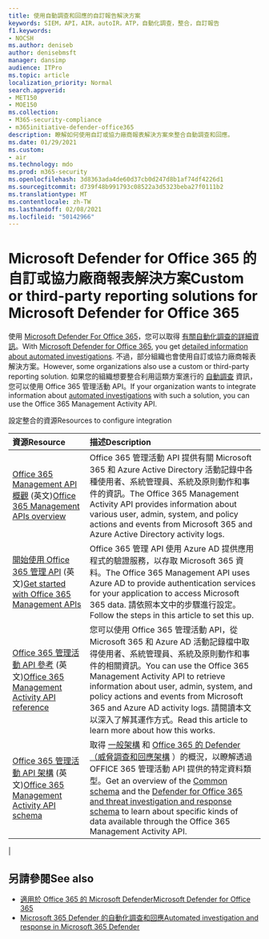 ```yaml
---
title: 使用自動調查和回應的自訂報告解決方案
keywords: SIEM，API，AIR，autoIR，ATP，自動化調查，整合，自訂報告
f1.keywords:
- NOCSH
ms.author: deniseb
author: denisebmsft
manager: dansimp
audience: ITPro
ms.topic: article
localization_priority: Normal
search.appverid:
- MET150
- MOE150
ms.collection:
- M365-security-compliance
- m365initiative-defender-office365
description: 瞭解如何使用自訂或協力廠商報表解決方案來整合自動調查和回應。
ms.date: 01/29/2021
ms.custom:
- air
ms.technology: mdo
ms.prod: m365-security
ms.openlocfilehash: 3d8363ada4de60d37cb0d247d8b1af74df4226d1
ms.sourcegitcommit: d739f48b991793c08522a3d5323beba27f0111b2
ms.translationtype: MT
ms.contentlocale: zh-TW
ms.lasthandoff: 02/08/2021
ms.locfileid: "50142966"
---
```

# <a name="custom-or-third-party-reporting-solutions-for-microsoft-defender-for-office-365"></a><span data-ttu-id="bb0c3-104">Microsoft Defender for Office 365 的自訂或協力廠商報表解決方案</span><span class="sxs-lookup"><span data-stu-id="bb0c3-104">Custom or third-party reporting solutions for Microsoft Defender for Office 365</span></span>

<span data-ttu-id="bb0c3-105">使用 [Microsoft Defender For Office 365](office-365-atp.md)，您可以取得 [有關自動化調查的詳細資訊](air-view-investigation-results.md)。</span><span class="sxs-lookup"><span data-stu-id="bb0c3-105">With [Microsoft Defender for Office 365](office-365-atp.md), you get [detailed information about automated investigations](air-view-investigation-results.md).</span></span> <span data-ttu-id="bb0c3-106">不過，部分組織也會使用自訂或協力廠商報表解決方案。</span><span class="sxs-lookup"><span data-stu-id="bb0c3-106">However, some organizations also use a custom or third-party reporting solution.</span></span> <span data-ttu-id="bb0c3-107">如果您的組織想要整合利用這類方案進行的 [自動調查](office-365-air.md) 資訊，您可以使用 Office 365 管理活動 API。</span><span class="sxs-lookup"><span data-stu-id="bb0c3-107">If your organization wants to integrate information about [automated investigations](office-365-air.md) with such a solution, you can use the Office 365 Management Activity API.</span></span>

<span data-ttu-id="bb0c3-108">設定整合的資源</span><span class="sxs-lookup"><span data-stu-id="bb0c3-108">Resources to configure integration</span></span>

|<span data-ttu-id="bb0c3-109">資源</span><span class="sxs-lookup"><span data-stu-id="bb0c3-109">Resource</span></span>|<span data-ttu-id="bb0c3-110">描述</span><span class="sxs-lookup"><span data-stu-id="bb0c3-110">Description</span></span>|
|:---|:---|
|<span data-ttu-id="bb0c3-111">[Office 365 Management API 概觀](https://docs.microsoft.com/office/office-365-management-api/office-365-management-apis-overview) (英文)</span><span class="sxs-lookup"><span data-stu-id="bb0c3-111">[Office 365 Management APIs overview](https://docs.microsoft.com/office/office-365-management-api/office-365-management-apis-overview)</span></span>|<span data-ttu-id="bb0c3-112">Office 365 管理活動 API 提供有關 Microsoft 365 和 Azure Active Directory 活動記錄中各種使用者、系統管理員、系統及原則動作和事件的資訊。</span><span class="sxs-lookup"><span data-stu-id="bb0c3-112">The Office 365 Management Activity API provides information about various user, admin, system, and policy actions and events from Microsoft 365 and Azure Active Directory activity logs.</span></span>|
|<span data-ttu-id="bb0c3-113">[開始使用 Office 365 管理 API](https://docs.microsoft.com/office/office-365-management-api/get-started-with-office-365-management-apis) (英文)</span><span class="sxs-lookup"><span data-stu-id="bb0c3-113">[Get started with Office 365 Management APIs](https://docs.microsoft.com/office/office-365-management-api/get-started-with-office-365-management-apis)</span></span>|<span data-ttu-id="bb0c3-114">Office 365 管理 API 使用 Azure AD 提供應用程式的驗證服務，以存取 Microsoft 365 資料。</span><span class="sxs-lookup"><span data-stu-id="bb0c3-114">The Office 365 Management API uses Azure AD to provide authentication services for your application to access Microsoft 365 data.</span></span> <span data-ttu-id="bb0c3-115">請依照本文中的步驟進行設定。</span><span class="sxs-lookup"><span data-stu-id="bb0c3-115">Follow the steps in this article to set this up.</span></span>|
|<span data-ttu-id="bb0c3-116">[Office 365 管理活動 API 參考](https://docs.microsoft.com/office/office-365-management-api/office-365-management-activity-api-reference) (英文)</span><span class="sxs-lookup"><span data-stu-id="bb0c3-116">[Office 365 Management Activity API reference](https://docs.microsoft.com/office/office-365-management-api/office-365-management-activity-api-reference)</span></span>|<span data-ttu-id="bb0c3-117">您可以使用 Office 365 管理活動 API，從 Microsoft 365 和 Azure AD 活動記錄檔中取得使用者、系統管理員、系統及原則動作和事件的相關資訊。</span><span class="sxs-lookup"><span data-stu-id="bb0c3-117">You can use the Office 365 Management Activity API to retrieve information about user, admin, system, and policy actions and events from Microsoft 365 and Azure AD activity logs.</span></span> <span data-ttu-id="bb0c3-118">請閱讀本文以深入了解其運作方式。</span><span class="sxs-lookup"><span data-stu-id="bb0c3-118">Read this article to learn more about how this works.</span></span>|
|<span data-ttu-id="bb0c3-119">[Office 365 管理活動 API 架構](https://docs.microsoft.com/office/office-365-management-api/office-365-management-activity-api-schema) (英文)</span><span class="sxs-lookup"><span data-stu-id="bb0c3-119">[Office 365 Management Activity API schema](https://docs.microsoft.com/office/office-365-management-api/office-365-management-activity-api-schema)</span></span>|<span data-ttu-id="bb0c3-120">取得 [一般架構](https://docs.microsoft.com/office/office-365-management-api/office-365-management-activity-api-schema#common-schema) 和 [Office 365 的 Defender （威脅調查和回應架構](https://docs.microsoft.com/office/office-365-management-api/office-365-management-activity-api-schema#office-365-advanced-threat-protection-and-threat-investigation-and-response-schema) ）的概況，以瞭解透過 OFFICE 365 管理活動 API 提供的特定資料類型。</span><span class="sxs-lookup"><span data-stu-id="bb0c3-120">Get an overview of the [Common schema](https://docs.microsoft.com/office/office-365-management-api/office-365-management-activity-api-schema#common-schema) and the [Defender for Office 365 and threat investigation and response schema](https://docs.microsoft.com/office/office-365-management-api/office-365-management-activity-api-schema#office-365-advanced-threat-protection-and-threat-investigation-and-response-schema) to learn about specific kinds of data available through the Office 365 Management Activity API.</span></span>|
|

## <a name="see-also"></a><span data-ttu-id="bb0c3-121">另請參閱</span><span class="sxs-lookup"><span data-stu-id="bb0c3-121">See also</span></span>

- [<span data-ttu-id="bb0c3-122">適用於 Office 365 的 Microsoft Defender</span><span class="sxs-lookup"><span data-stu-id="bb0c3-122">Microsoft Defender for Office 365</span></span>](office-365-atp.md)
- [<span data-ttu-id="bb0c3-123">Microsoft 365 Defender 的自動化調查和回應</span><span class="sxs-lookup"><span data-stu-id="bb0c3-123">Automated investigation and response in Microsoft 365 Defender</span></span>](https://docs.microsoft.com/microsoft-365/security/mtp/mtp-autoir)
